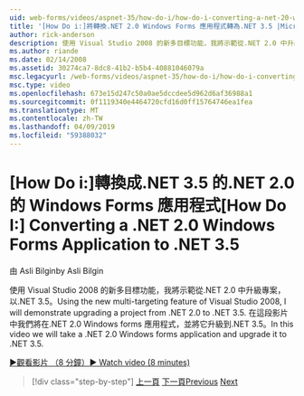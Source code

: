 ```yaml
---
uid: web-forms/videos/aspnet-35/how-do-i/how-do-i-converting-a-net-20-windows-forms-application-to-net-35
title: '[How Do i:]將轉換.NET 2.0 Windows Forms 應用程式轉為.NET 3.5 |Microsoft Docs'
author: rick-anderson
description: 使用 Visual Studio 2008 的新多目標功能，我將示範從.NET 2.0 中升級專案，以.NET 3.5。 在這段影片中我們要...
ms.author: riande
ms.date: 02/14/2008
ms.assetid: 30274ca7-8dc8-41b2-b5b4-40881046079a
msc.legacyurl: /web-forms/videos/aspnet-35/how-do-i/how-do-i-converting-a-net-20-windows-forms-application-to-net-35
msc.type: video
ms.openlocfilehash: 673e15d247c50a0ae5dccdee5d962d6af36988a1
ms.sourcegitcommit: 0f1119340e4464720cfd16d0ff15764746ea1fea
ms.translationtype: MT
ms.contentlocale: zh-TW
ms.lasthandoff: 04/09/2019
ms.locfileid: "59388032"
---
```

# <a name="how-do-i-converting-a-net-20-windows-forms-application-to-net-35"></a><span data-ttu-id="9a909-104">[How Do i:]轉換成.NET 3.5 的.NET 2.0 的 Windows Forms 應用程式</span><span class="sxs-lookup"><span data-stu-id="9a909-104">[How Do I:] Converting a .NET 2.0 Windows Forms Application to .NET 3.5</span></span>

<span data-ttu-id="9a909-105">由 Asli Bilgin</span><span class="sxs-lookup"><span data-stu-id="9a909-105">by Asli Bilgin</span></span>

<span data-ttu-id="9a909-106">使用 Visual Studio 2008 的新多目標功能，我將示範從.NET 2.0 中升級專案，以.NET 3.5。</span><span class="sxs-lookup"><span data-stu-id="9a909-106">Using the new multi-targeting feature of Visual Studio 2008, I will demonstrate upgrading a project from .NET 2.0 to .NET 3.5.</span></span> <span data-ttu-id="9a909-107">在這段影片中我們將在.NET 2.0 Windows forms 應用程式，並將它升級到.NET 3.5。</span><span class="sxs-lookup"><span data-stu-id="9a909-107">In this video we will take a .NET 2.0 Windows forms application and upgrade it to .NET 3.5.</span></span>

[<span data-ttu-id="9a909-108">&#9654;觀看影片 （8 分鐘）</span><span class="sxs-lookup"><span data-stu-id="9a909-108">&#9654; Watch video (8 minutes)</span></span>](https://channel9.msdn.com/Blogs/ASP-NET-Site-Videos/how-do-i-converting-a-net-20-windows-forms-application-to-net-35)

> [!div class="step-by-step"]
> <span data-ttu-id="9a909-109">[上一頁](how-do-i-advance-cascading-style-sheet-features-and-management.md)
> [下一頁](how-do-i-get-started-with-the-entity-framework.md)</span><span class="sxs-lookup"><span data-stu-id="9a909-109">[Previous](how-do-i-advance-cascading-style-sheet-features-and-management.md)
[Next](how-do-i-get-started-with-the-entity-framework.md)</span></span>
